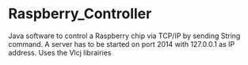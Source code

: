 Raspberry_Controller
====================

Java software to control a Raspberry chip via TCP/IP by sending String command.
A server has to be started on port 2014 with 127.0.0.1 as IP address.
Uses the Vlcj librairies

